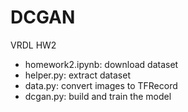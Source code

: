 # DCGAN
VRDL HW2

* homework2.ipynb: download dataset
* helper.py: extract dataset
* data.py: convert images to TFRecord
* dcgan.py: build and train the model
